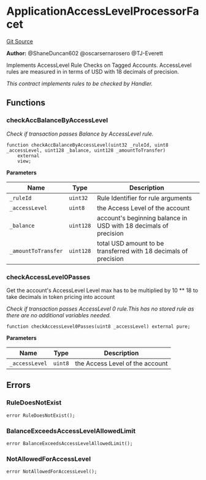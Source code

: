 # ApplicationAccessLevelProcessorFacet
[Git Source](https://github.com/thrackle-io/rules-protocol/blob/b3877670eae43a9723081d42c4401502ebd5b9f6/src/economic/ruleProcessor/ApplicationAccessLevelProcessorFacet.sol)

**Author:**
@ShaneDuncan602 @oscarsernarosero @TJ-Everett

Implements AccessLevel Rule Checks on Tagged Accounts. AccessLevel rules are measured in
in terms of USD with 18 decimals of precision.

*This contract implements rules to be checked by Handler.*


## Functions
### checkAccBalanceByAccessLevel

*Check if transaction passes Balance by AccessLevel rule.*


```solidity
function checkAccBalanceByAccessLevel(uint32 _ruleId, uint8 _accessLevel, uint128 _balance, uint128 _amountToTransfer)
    external
    view;
```
**Parameters**

|Name|Type|Description|
|----|----|-----------|
|`_ruleId`|`uint32`|Rule Identifier for rule arguments|
|`_accessLevel`|`uint8`|the Access Level of the account|
|`_balance`|`uint128`|account's beginning balance in USD with 18 decimals of precision|
|`_amountToTransfer`|`uint128`|total USD amount to be transferred with 18 decimals of precision|


### checkAccessLevel0Passes

Get the account's AccessLevel Level
max has to be multiplied by 10 ** 18 to take decimals in token pricing into account

*Check if transaction passes AccessLevel 0 rule.This has no stored rule as there are no additional variables needed.*


```solidity
function checkAccessLevel0Passes(uint8 _accessLevel) external pure;
```
**Parameters**

|Name|Type|Description|
|----|----|-----------|
|`_accessLevel`|`uint8`|the Access Level of the account|


## Errors
### RuleDoesNotExist

```solidity
error RuleDoesNotExist();
```

### BalanceExceedsAccessLevelAllowedLimit

```solidity
error BalanceExceedsAccessLevelAllowedLimit();
```

### NotAllowedForAccessLevel

```solidity
error NotAllowedForAccessLevel();
```

